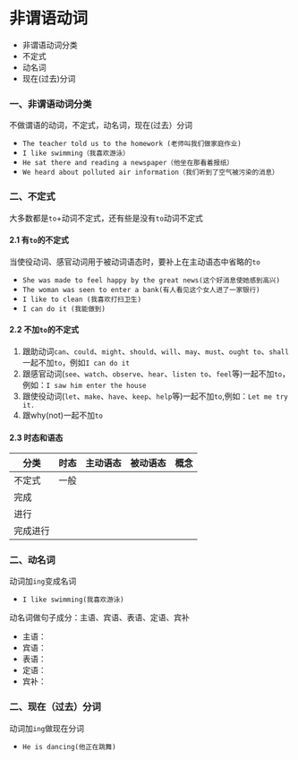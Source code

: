 # 非谓语动词

- 非谓语动词分类
- 不定式
- 动名词
- 现在(过去)分词


### 一、非谓语动词分类

不做谓语的动词，不定式，动名词，现在(过去）分词

- `The teacher told us to the homework (老师叫我们做家庭作业)`
- `I like swimming（我喜欢游泳）`
- `He sat there and reading a newspaper（他坐在那看着报纸）`
- `We heard about polluted air information（我们听到了空气被污染的消息）`

### 二、不定式

大多数都是`to`+动词不定式，还有些是没有`to`动词不定式

#### 2.1 有`to`的不定式

当使役动词、感官动词用于被动词语态时，要补上在主动语态中省略的`to`

- `She was made to feel happy by the great news(这个好消息使她感到高兴)`
- `The woman was seen to enter a bank(有人看见这个女人进了一家银行)`
- `I like to clean (我喜欢打扫卫生)`
- `I can do it (我能做到)`

#### 2.2 不加`to`的不定式

1. 跟助动词`can`、`could`、`might`、`should`、`will`、`may`、`must`、`ought to`、`shall`一起不加`to`，例如`I can do it`
2. 跟感官动词(`see`、`watch`、`observe`、`hear`、`listen to`、`feel`等)一起不加`to`，例如：`I saw him enter the house`
3. 跟使役动词(`let`、`make`、`have`、`keep`、`help`等)一起不加`to`,例如：`Let me try it.`
4. 跟why(not)一起不加`to`

#### 2.3 时态和语态

分类 | 时态 | 主动语态 | 被动语态 | 概念
--- | --- | --- | --- | ---
 不定式 | 一般
| 完成
| 进行
| 完成进行




### 二、动名词

动词加`ing`变成名词

- `I like swimming(我喜欢游泳)`

动名词做句子成分：主语、宾语、表语、定语、宾补
- 主语：
- 宾语：
- 表语：
- 定语：
- 宾补：

### 二、现在（过去）分词

动词加`ing`做现在分词

- `He is dancing(他正在跳舞)`